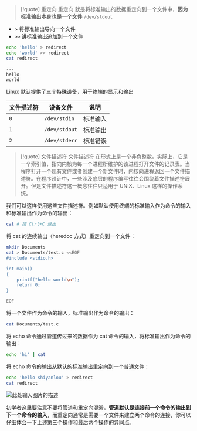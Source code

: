 >[!quote] 重定向
>重定向 就是将标准输出的数据重定向到一个文件中，**因为标准输出本身也是一个文件** `/dev/stdout`

- `>` 将标准输出导向一个文件
- `>>` 讲标准输出追加到一个文件

```bash
echo 'hello' > redirect
echo 'world' >> redirect
cat redirect

---
hello
world
```


Linux 默认提供了三个特殊设备，用于终端的显示和输出

|文件描述符|设备文件|说明|
|---|---|---|
|`0`|`/dev/stdin`|标准输入|
|`1`|`/dev/stdout`|标准输出|
|`2`|`/dev/stderr`|标准错误|

>[!quote] 文件描述符
>文件描述符 在形式上是一个非负整数。实际上，它是一个索引值，指向内核为每一个进程所维护的该进程打开文件的记录表。当程序打开一个现有文件或者创建一个新文件时，内核向进程返回一个文件描述符。在程序设计中，一些涉及底层的程序编写往往会围绕着文件描述符展开。但是文件描述符这一概念往往只适用于 UNIX、Linux 这样的操作系统。

我们可以这样使用这些文件描述符。例如默认使用终端的标准输入作为命令的输入和标准输出作为命令的输出：

```bash
cat # 按 Ctrl+C 退出
```

将 cat 的连续输出（heredoc 方式）重定向到一个文件：

```bash
mkdir Documents
cat > Documents/test.c <<EOF
#include <stdio.h>

int main()
{
    printf("hello world\n");
    return 0;
}

EOF
```

将一个文件作为命令的输入，标准输出作为命令的输出：

```bash
cat Documents/test.c
```

将 echo 命令通过管道传过来的数据作为 cat 命令的输入，将标准输出作为命令的输出：

```bash
echo 'hi' | cat
```

将 echo 命令的输出从默认的标准输出重定向到一个普通文件：

```bash
echo 'hello shiyanlou' > redirect
cat redirect
```

![此处输入图片的描述](https://doc.shiyanlou.com/document-uid735639labid346timestamp1532415296335.png)

初学者这里要注意不要将管道和重定向混淆，**管道默认是连接前一个命令的输出到下一个命令的输入**，而重定向通常是需要一个文件来建立两个命令的连接，你可以仔细体会一下上述第三个操作和最后两个操作的异同点。